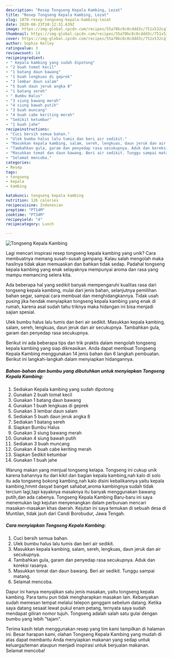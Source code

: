 ```yaml
---
description: "Resep Tongseng Kepala Kambing, Lezat"
title: "Resep Tongseng Kepala Kambing, Lezat"
slug: 1870-resep-tongseng-kepala-kambing-lezat
date: 2020-08-23T10:12:31.639Z
image: https://img-global.cpcdn.com/recipes/55a70bc8c8cddd3c/751x532cq70/tongseng-kepala-kambing-foto-resep-utama.jpg
thumbnail: https://img-global.cpcdn.com/recipes/55a70bc8c8cddd3c/751x532cq70/tongseng-kepala-kambing-foto-resep-utama.jpg
cover: https://img-global.cpcdn.com/recipes/55a70bc8c8cddd3c/751x532cq70/tongseng-kepala-kambing-foto-resep-utama.jpg
author: Sophie Kelley
ratingvalue: 3
reviewcount: 14
recipeingredient:
- " Kepala kambing yang sudah dipotong"
- "2 buah tomat kecil"
- "1 batang daun bawang"
- "1 buah lengkuas di geprek"
- "3 lembar daun salam"
- "5 buah daun jeruk angka 8"
- "1 batang sereh"
- " Bumbu Halus"
- "3 siung bawang merah"
- "4 siung bawah putih"
- "3 buah muncang"
- "4 buah cabe keriting merah"
- "Sedikit ketumbar"
- "1 buah jahe"
recipeinstructions:
- "Cuci bersih semua bahan."
- "Ulek bumbu halus lalu tumis dan beri air sedikit."
- "Masukkan kepala kambing, salam, sereh, lengkuas, daun jeruk dan air secukupnya."
- "Tambahkan gula, garam dan penyedap rasa secukupnya. Aduk dan koreksi rasanya."
- "Masukkan tomat dan daun bawang. Beri air sedikit. Tunggu sampai matang."
- "Selamat mencoba."
categories:
- Resep
tags:
- tongseng
- kepala
- kambing

katakunci: tongseng kepala kambing 
nutrition: 126 calories
recipecuisine: Indonesian
preptime: "PT14M"
cooktime: "PT34M"
recipeyield: "4"
recipecategory: Lunch

---
```



![Tongseng Kepala Kambing](https://img-global.cpcdn.com/recipes/55a70bc8c8cddd3c/751x532cq70/tongseng-kepala-kambing-foto-resep-utama.jpg)

Lagi mencari inspirasi resep tongseng kepala kambing yang unik? Cara membuatnya memang susah-susah gampang. Kalau salah mengolah maka hasilnya tidak akan memuaskan dan bahkan tidak sedap. Padahal tongseng kepala kambing yang enak selayaknya mempunyai aroma dan rasa yang mampu memancing selera kita.

Ada beberapa hal yang sedikit banyak mempengaruhi kualitas rasa dari tongseng kepala kambing, mulai dari jenis bahan, selanjutnya pemilihan bahan segar, sampai cara membuat dan menghidangkannya. Tidak usah pusing jika hendak menyiapkan tongseng kepala kambing yang enak di rumah, karena asal sudah tahu triknya maka hidangan ini bisa menjadi sajian spesial.

Ulek bumbu halus lalu tumis dan beri air sedikit. Masukkan kepala kambing, salam, sereh, lengkuas, daun jeruk dan air secukupnya. Tambahkan gula, garam dan penyedap rasa secukupnya.


Berikut ini ada beberapa tips dan trik praktis dalam mengolah tongseng kepala kambing yang siap dikreasikan. Anda dapat membuat Tongseng Kepala Kambing menggunakan 14 jenis bahan dan 6 langkah pembuatan. Berikut ini langkah-langkah dalam menyiapkan hidangannya.

<!--inarticleads1-->

##### Bahan-bahan dan bumbu yang dibutuhkan untuk menyiapkan Tongseng Kepala Kambing:

1. Sediakan  Kepala kambing yang sudah dipotong
1. Gunakan 2 buah tomat kecil
1. Gunakan 1 batang daun bawang
1. Gunakan 1 buah lengkuas di geprek
1. Gunakan 3 lembar daun salam
1. Sediakan 5 buah daun jeruk angka 8
1. Sediakan 1 batang sereh
1. Siapkan  Bumbu Halus
1. Gunakan 3 siung bawang merah
1. Gunakan 4 siung bawah putih
1. Sediakan 3 buah muncang
1. Gunakan 4 buah cabe keriting merah
1. Siapkan Sedikit ketumbar
1. Gunakan 1 buah jahe


Warung makan yang menjual tongseng kelapa. Tongseng ini cukup unik karena bahannya itu dari kikil dan bagian kepala kambing,nah kalo di solo itu ada tongseng bokong kambing,nah kalo disini kebalikannya yaitu kepala kambing,hmmt dasyat banget sahabat,aroma kambingnya sudah tidak tercium lagi,tapi kayaknya masaknya itu banyak menggunakan bawang putih,dan ada cabenya. Tongseng Kepala Kambing Baru-baru ini saya menemukan lagi kejutan menyenangkan dalam perburuan mencari masakan-masakan khas daerah. Kejutan ini saya temukan di sebuah desa di Muntilan, tidak jauh dari Candi Borobudur, Jawa Tengah. 

<!--inarticleads2-->

##### Cara menyiapkan Tongseng Kepala Kambing:

1. Cuci bersih semua bahan.
1. Ulek bumbu halus lalu tumis dan beri air sedikit.
1. Masukkan kepala kambing, salam, sereh, lengkuas, daun jeruk dan air secukupnya.
1. Tambahkan gula, garam dan penyedap rasa secukupnya. Aduk dan koreksi rasanya.
1. Masukkan tomat dan daun bawang. Beri air sedikit. Tunggu sampai matang.
1. Selamat mencoba.


Dapur ini hanya menyajikan satu jenis masakan, yaitu tongseng kepala kambing. Para tamu pun tidak mengharapkan masakan lain. Kebanyakan sudah memesan tempat melalui telepon genggam sebelum datang. Ketika saya datang sesaat lewat pukul enam petang, ternyata saya sudah mendapat giliran nomor tujuh. Tongseng adalah salah satu gulai dengan bumbu yang lebih &#34;tajam&#34;. 

Terima kasih telah menggunakan resep yang tim kami tampilkan di halaman ini. Besar harapan kami, olahan Tongseng Kepala Kambing yang mudah di atas dapat membantu Anda menyiapkan makanan yang sedap untuk keluarga/teman ataupun menjadi inspirasi untuk berjualan makanan. Selamat mencoba!
